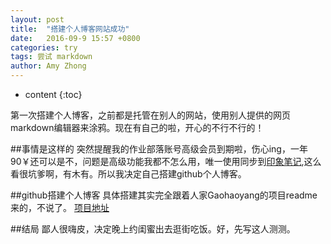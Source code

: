 ```yaml
---
layout: post
title:  "搭建个人博客网站成功"
date:   2016-09-9 15:57 +0800
categories: try
tags: 尝试 markdown
author: Amy Zhong
---
```


* content
{:toc}

第一次搭建个人博客，之前都是托管在别人的网站，使用别人提供的网页markdown编辑器来涂鸦。现在有自己的啦，开心的不行不行的！



##事情是这样的
突然提醒我的作业部落账号高级会员到期啦，伤心ing，一年90￥还可以是不，问题是高级功能我都不怎么用，唯一使用同步到[印象笔记](https://www.yinxiang.com/),这么看很坑爹啊，有木有。所以我决定自己搭建github个人博客。

##github搭建个人博客
具体搭建其实完全跟着人家Gaohaoyang的项目readme来的，不说了。
[项目地址](https://github.com/Gaohaoyang/gaohaoyang.github.io/blob/master/README-zh-cn.md#%E9%A2%84%E8%A7%88%E5%9B%BE)

##结局
鄙人很嗨皮，决定晚上约闺蜜出去逛街吃饭。好，先写这人测测。